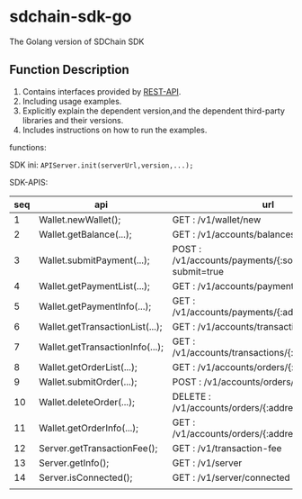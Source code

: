 # sdchain-sdk-go
The Golang version of SDChain SDK

## Function Description
1. Contains interfaces provided by [REST-API](https://rest-beta.sdchain.io/).
2. Including usage examples.
3. Explicitly explain the dependent version,and the dependent third-party libraries and their versions.
4. Includes instructions on how to run the examples.

functions:

SDK ini: `APIServer.init(serverUrl,version,...);`

SDK-APIS: 

| seq |               api               |                             url                              | new |
|-----|---------------------------------|--------------------------------------------------------------|-----|
|   1 | Wallet.newWallet();             | GET    : /v1/wallet/new                                      | Y   |
|   2 | Wallet.getBalance(...);         | GET    : /v1/accounts/balances/{:address}                    | Y   |
|   3 | Wallet.submitPayment(...);      | POST   : /v1/accounts/payments/{:source_address}?submit=true | Y   |
|   4 | Wallet.getPaymentList(...);     | GET    : /v1/accounts/payments/{:address}                    | Y   |
|   5 | Wallet.getPaymentInfo(...);     | GET    : /v1/accounts/payments/{:address}/{:hash}            | Y   |
|   6 | Wallet.getTransactionList(...); | GET    : /v1/accounts/transactions/{:address}                | Y   |
|   7 | Wallet.getTransactionInfo(...); | GET    : /v1/accounts/transactions/{:address}/{:hash}        | Y   |
|   8 | Wallet.getOrderList(...);       | GET    : /v1/accounts/orders/{:address}                      | Y   |
|   9 | Wallet.submitOrder(...);        | POST   : /v1/accounts/orders/{:address}                      | Y   |
|  10 | Wallet.deleteOrder(...);        | DELETE : /v1/accounts/orders/{:address}/{:sequence}          | Y   |
|  11 | Wallet.getOrderInfo(...);       | GET    : /v1/accounts/orders/{:address}/{:hash}              | Y   |
|  12 | Server.getTransactionFee();     | GET    : /v1/transaction-fee                                 | Y   |
|  13 | Server.getInfo();               | GET    : /v1/server                                          | Y   |
|  14 | Server.isConnected();           | GET    : /v1/server/connected                                | Y   |
|     |                                 |                                                              |     |